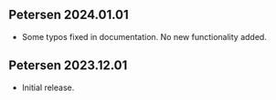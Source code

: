 
Petersen 2024.01.01
-------------------

* Some typos fixed in documentation. No new functionality added.


Petersen 2023.12.01
---------------

* Initial release.
